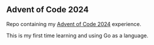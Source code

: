 ## Advent of Code 2024

Repo containing my [Advent of Code 2024](https://adventofcode.com/) experience.

This is my first time learning and using Go as a language. 
